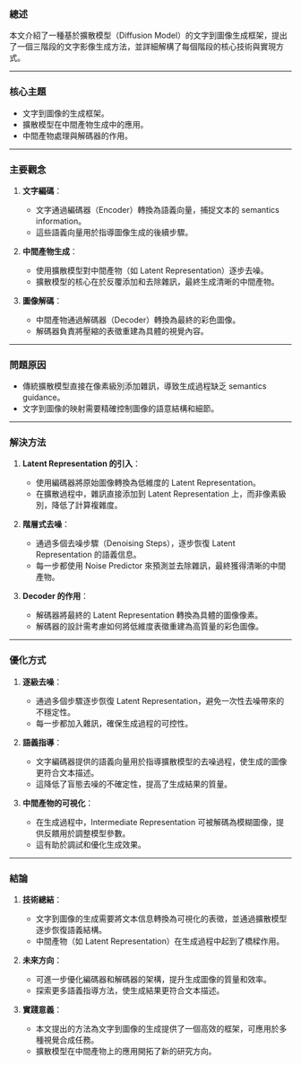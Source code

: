 ### 總述
本文介紹了一種基於擴散模型（Diffusion Model）的文字到圖像生成框架，提出了一個三階段的文字影像生成方法，並詳細解構了每個階段的核心技術與實現方式。

---

### 核心主題
- 文字到圖像的生成框架。
- 擴散模型在中間產物生成中的應用。
- 中間產物處理與解碼器的作用。

---

### 主要觀念
1. **文字編碼**：  
   - 文字通過編碼器（Encoder）轉換為語義向量，捕捉文本的 semantics information。  
   - 這些語義向量用於指導圖像生成的後續步驟。

2. **中間產物生成**：  
   - 使用擴散模型對中間產物（如 Latent Representation）逐步去噪。  
   - 擴散模型的核心在於反覆添加和去除雜訊，最終生成清晰的中間產物。

3. **圖像解碼**：  
   - 中間產物通過解碼器（Decoder）轉換為最終的彩色圖像。  
   - 解碼器負責將壓縮的表徵重建為具體的視覺內容。

---

### 問題原因
- 傳統擴散模型直接在像素級別添加雜訊，導致生成過程缺乏 semantics guidance。
- 文字到圖像的映射需要精確控制圖像的語意結構和細節。

---

### 解決方法
1. **Latent Representation 的引入**：  
   - 使用編碼器將原始圖像轉換為低維度的 Latent Representation。  
   - 在擴散過程中，雜訊直接添加到 Latent Representation 上，而非像素級別，降低了計算複雜度。

2. **階層式去噪**：  
   - 通過多個去噪步驟（Denoising Steps），逐步恢復 Latent Representation 的語義信息。  
   - 每一步都使用 Noise Predictor 來預測並去除雜訊，最終獲得清晰的中間產物。

3. **Decoder 的作用**：  
   - 解碼器將最終的 Latent Representation 轉換為具體的圖像像素。  
   - 解碼器的設計需考慮如何將低維度表徵重建為高質量的彩色圖像。

---

### 優化方式
1. **逐級去噪**：  
   - 通過多個步驟逐步恢復 Latent Representation，避免一次性去噪帶來的不穩定性。  
   - 每一步都加入雜訊，確保生成過程的可控性。

2. **語義指導**：  
   - 文字編碼器提供的語義向量用於指導擴散模型的去噪過程，使生成的圖像更符合文本描述。  
   - 這降低了盲態去噪的不確定性，提高了生成結果的質量。

3. **中間產物的可視化**：  
   - 在生成過程中，Intermediate Representation 可被解碼為模糊圖像，提供反饋用於調整模型參數。  
   - 這有助於調試和優化生成效果。

---

### 結論
1. **技術總結**：  
   - 文字到圖像的生成需要將文本信息轉換為可視化的表徵，並通過擴散模型逐步恢復語義結構。  
   - 中間產物（如 Latent Representation）在生成過程中起到了橋樑作用。

2. **未來方向**：  
   - 可進一步優化編碼器和解碼器的架構，提升生成圖像的質量和效率。  
   - 探索更多語義指導方法，使生成結果更符合文本描述。  

3. **實踐意義**：  
   - 本文提出的方法為文字到圖像的生成提供了一個高效的框架，可應用於多種視覺合成任務。  
   - 擴散模型在中間產物上的應用開拓了新的研究方向。